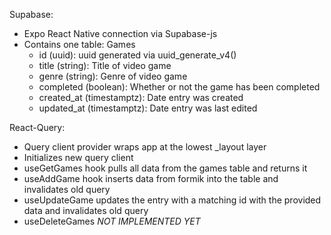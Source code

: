 Supabase:

- Expo React Native connection via Supabase-js
- Contains one table: Games
   - id (uuid): uuid generated via uuid_generate_v4()
   - title (string): Title of video game
   - genre (string): Genre of video game
   - completed (boolean): Whether or not the game has been completed
   - created_at (timestamptz): Date entry was created
   - updated_at (timestamptz): Date entry was last edited

React-Query:

- Query client provider wraps app at the lowest _layout layer
- Initializes new query client
- useGetGames hook pulls all data from the games table and returns it
- useAddGame hook inserts data from formik into the table and invalidates old query
- useUpdateGame updates the entry with a matching id with the provided data and invalidates old query
- useDeleteGames *NOT IMPLEMENTED YET*